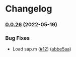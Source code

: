# Changelog

### [0.0.26](https://github.com/mauriciolauffer/openui5-tour/compare/v0.0.25...v0.0.26) (2022-05-19)


### Bug Fixes

* Load sap.m ([#12](https://github.com/mauriciolauffer/openui5-tour/issues/12)) ([abbe5aa](https://github.com/mauriciolauffer/openui5-tour/commit/abbe5aa11e4f36d82cbdbb29fe1a9e4ccfacf94b))
